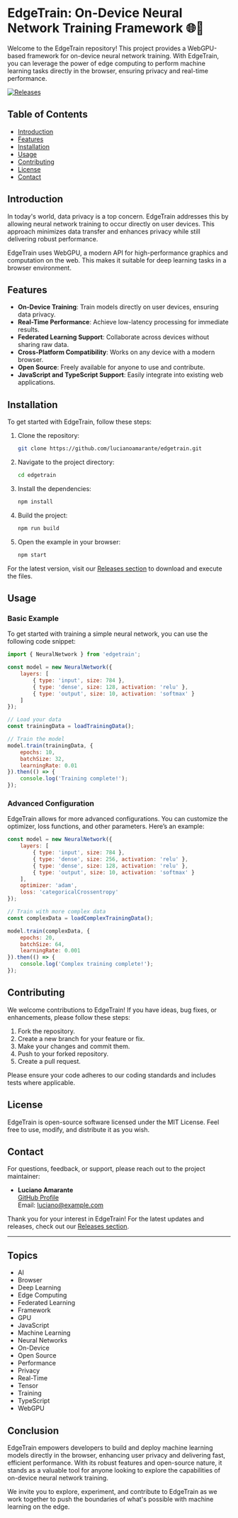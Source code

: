 # EdgeTrain: On-Device Neural Network Training Framework 🌐🧠

Welcome to the EdgeTrain repository! This project provides a WebGPU-based framework for on-device neural network training. With EdgeTrain, you can leverage the power of edge computing to perform machine learning tasks directly in the browser, ensuring privacy and real-time performance.

[![Releases](https://img.shields.io/badge/Releases-v1.0.0-blue)](https://github.com/lucianoamarante/edgetrain/releases)

## Table of Contents

- [Introduction](#introduction)
- [Features](#features)
- [Installation](#installation)
- [Usage](#usage)
- [Contributing](#contributing)
- [License](#license)
- [Contact](#contact)

## Introduction

In today's world, data privacy is a top concern. EdgeTrain addresses this by allowing neural network training to occur directly on user devices. This approach minimizes data transfer and enhances privacy while still delivering robust performance.

EdgeTrain uses WebGPU, a modern API for high-performance graphics and computation on the web. This makes it suitable for deep learning tasks in a browser environment.

## Features

- **On-Device Training**: Train models directly on user devices, ensuring data privacy.
- **Real-Time Performance**: Achieve low-latency processing for immediate results.
- **Federated Learning Support**: Collaborate across devices without sharing raw data.
- **Cross-Platform Compatibility**: Works on any device with a modern browser.
- **Open Source**: Freely available for anyone to use and contribute.
- **JavaScript and TypeScript Support**: Easily integrate into existing web applications.

## Installation

To get started with EdgeTrain, follow these steps:

1. Clone the repository:

   ```bash
   git clone https://github.com/lucianoamarante/edgetrain.git
   ```

2. Navigate to the project directory:

   ```bash
   cd edgetrain
   ```

3. Install the dependencies:

   ```bash
   npm install
   ```

4. Build the project:

   ```bash
   npm run build
   ```

5. Open the example in your browser:

   ```bash
   npm start
   ```

For the latest version, visit our [Releases section](https://github.com/lucianoamarante/edgetrain/releases) to download and execute the files.

## Usage

### Basic Example

To get started with training a simple neural network, you can use the following code snippet:

```javascript
import { NeuralNetwork } from 'edgetrain';

const model = new NeuralNetwork({
    layers: [
        { type: 'input', size: 784 },
        { type: 'dense', size: 128, activation: 'relu' },
        { type: 'output', size: 10, activation: 'softmax' }
    ]
});

// Load your data
const trainingData = loadTrainingData();

// Train the model
model.train(trainingData, {
    epochs: 10,
    batchSize: 32,
    learningRate: 0.01
}).then(() => {
    console.log('Training complete!');
});
```

### Advanced Configuration

EdgeTrain allows for more advanced configurations. You can customize the optimizer, loss functions, and other parameters. Here’s an example:

```javascript
const model = new NeuralNetwork({
    layers: [
        { type: 'input', size: 784 },
        { type: 'dense', size: 256, activation: 'relu' },
        { type: 'dense', size: 128, activation: 'relu' },
        { type: 'output', size: 10, activation: 'softmax' }
    ],
    optimizer: 'adam',
    loss: 'categoricalCrossentropy'
});

// Train with more complex data
const complexData = loadComplexTrainingData();

model.train(complexData, {
    epochs: 20,
    batchSize: 64,
    learningRate: 0.001
}).then(() => {
    console.log('Complex training complete!');
});
```

## Contributing

We welcome contributions to EdgeTrain! If you have ideas, bug fixes, or enhancements, please follow these steps:

1. Fork the repository.
2. Create a new branch for your feature or fix.
3. Make your changes and commit them.
4. Push to your forked repository.
5. Create a pull request.

Please ensure your code adheres to our coding standards and includes tests where applicable.

## License

EdgeTrain is open-source software licensed under the MIT License. Feel free to use, modify, and distribute it as you wish.

## Contact

For questions, feedback, or support, please reach out to the project maintainer:

- **Luciano Amarante**  
  [GitHub Profile](https://github.com/lucianoamarante)  
  Email: luciano@example.com

Thank you for your interest in EdgeTrain! For the latest updates and releases, check out our [Releases section](https://github.com/lucianoamarante/edgetrain/releases).

---

## Topics

- AI
- Browser
- Deep Learning
- Edge Computing
- Federated Learning
- Framework
- GPU
- JavaScript
- Machine Learning
- Neural Networks
- On-Device
- Open Source
- Performance
- Privacy
- Real-Time
- Tensor
- Training
- TypeScript
- WebGPU

## Conclusion

EdgeTrain empowers developers to build and deploy machine learning models directly in the browser, enhancing user privacy and delivering fast, efficient performance. With its robust features and open-source nature, it stands as a valuable tool for anyone looking to explore the capabilities of on-device neural network training. 

We invite you to explore, experiment, and contribute to EdgeTrain as we work together to push the boundaries of what's possible with machine learning on the edge.